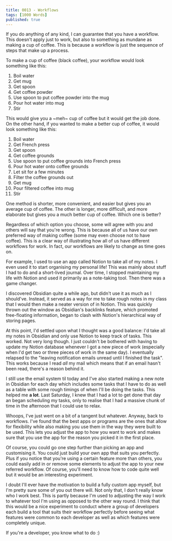```yaml
---
title: 0013 - Workflows
tags: [1000 Words]
published: true
---
```


If you do anything of any kind, I can guarantee that you have a workflow. This doesn't apply just to work, but also to something as mundane as making a cup of coffee. This is because a workflow is just the sequence of steps that make up a process. 

To make a cup of coffee (black coffee), your workflow would look something like this:
1. Boil water
2. Get mug
3. Get spoon
4. Get coffee powder
5. Use spoon to put coffee powder into the mug
6. Pour hot water into mug
7. Stir

This would give you a ~meh~ cup of coffee but it would get the job done. On the other hand, if you wanted to make a better cup of coffee, it would look something like this:
1. Boil water
2. Get French press
3. Get spoon
4. Get coffee grounds
5. Use spoon to put coffee grounds into French press
6. Pour hot water onto coffee grounds
7. Let sit for a few minutes
8. Filter the coffee grounds out
9. Get mug
10. Pour filtered coffee into mug
11. Stir

One method is shorter, more convenient, and easier but gives you an average cup of coffee. The other is longer, more difficult, and more elaborate but gives you a much better cup of coffee. Which one is better?

Regardless of which option you choose, some will agree with you and others will say that you're wrong. This is because all of us have our own preferred way of making coffee (some may even choose not to have coffee). This is a clear way of illustrating how all of us have different workflows for work. In fact, our workflows are likely to change as time goes on.

For example, I used to use an app called Notion to take all of my notes. I even used it to start organising my personal life! This was mainly about stuff I had to do and a short-lived journal. Over time, I stopped maintaining my life with Notion and used it primarily as a note-taking tool. Then there was a game changer.

I discovered Obsidian quite a while ago, but didn't use it as much as I should've. Instead, it served as a way for me to take rough notes in my class that I would then make a neater version of in Notion. This was quickly thrown out the window as Obsidian's backlinks feature, which promoted free-floating information, began to clash with Notion's hierarchical way of storing pages.

At this point, I'd settled upon what I thought was a good balance: I'd take all my notes in Obsidian and only use Notion to keep track of tasks. This worked. Not very long though. I just couldn't be bothered with having to update my Notion database whenever I got a new piece of work (especially when I'd get two or three pieces of work in the same day). I eventually relapsed to the "leaving notification emails unread until I finished the task". This works because I read _all_ my mail which means that if an email hasn't been read, there's a reason behind it.

I still use the email system til today and I've also started making a new note in Obsidian for each day which includes some tasks that I have to do as well as a table with some rough timings of when I'll be doing the tasks. This helped me **a lot**. Last Saturday, I knew that I had a lot to get done that day an began scheduling my tasks, only to realise that I had a massive chunk of time in the afternoon that I could use to relax.

Whoops, I've just went on a bit of a tangent but whatever. Anyway, back to workflows. I've found that the best apps or programs are the ones that allow for flexibility while also making you use them in the way they were built to be used. This lets you adjust the app to how you want to work and makes sure that you use the app for the reason you picked it in the first place.

Of course, you could go one step further than picking an app and customising it. You could just build your own app that suits you perfectly. Plus if you notice that you're using a certain feature more than others, you could easily add in or remove some elements to adjust the app to your new referred workflow. Of course, you'll need to know how to code quite well but it would be an interesting experiment.

I doubt I'll ever have the motivation to build a fully custom app myself, but I'm pretty sure some of you out there will. Not only that, I don't really know who I work best. This is partly because I'm used to adjusting the way I work to whatever tool I'm using as opposed to the other way round. I think that this would be a nice experiment to conduct where a group of developers each build a tool that suits their workflow perfectly before seeing what features were common to each developer as well as which features were completely unique.

If you're a developer, you know what to do :)

<script async data-uid="d1d24df4c1" src="https://fantastic-artist-4905.ck.page/d1d24df4c1/index.js"></script>